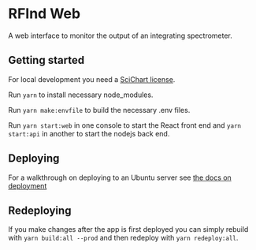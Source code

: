 # RFInd Web

A web interface to monitor the output of an integrating spectrometer.

## Getting started

For local development you need a [SciChart license](https://www.scichart.com/).

Run `yarn` to install necessary node_modules.

Run `yarn make:envfile` to build the necessary .env files.

Run `yarn start:web` in one console to start the React front end and `yarn start:api` in another to start the nodejs back end.

## Deploying

For a walkthrough on deploying to an Ubuntu server see [the docs on deployment](./docs/deployment.md)

## Redeploying

If you make changes after the app is first deployed you can simply rebuild with `yarn build:all --prod` and then redeploy with `yarn redeploy:all`.
